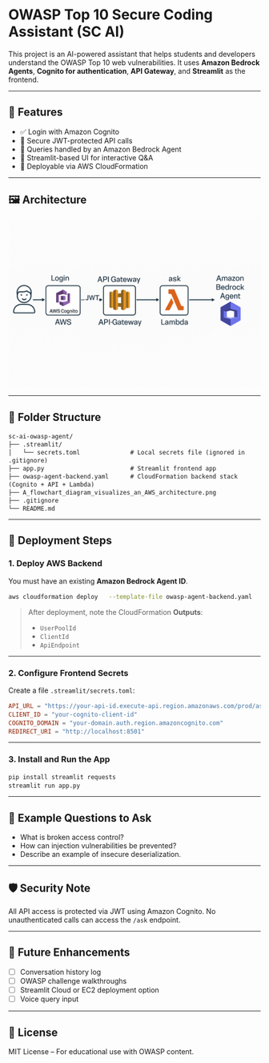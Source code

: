# OWASP Top 10 Secure Coding Assistant (SC AI)

This project is an AI-powered assistant that helps students and developers understand the OWASP Top 10 web vulnerabilities. It uses **Amazon Bedrock Agents**, **Cognito for authentication**, **API Gateway**, and **Streamlit** as the frontend.

---

## 🧠 Features

- ✅ Login with Amazon Cognito
- 🔐 Secure JWT-protected API calls
- 🤖 Queries handled by an Amazon Bedrock Agent
- 💬 Streamlit-based UI for interactive Q&A
- 📄 Deployable via AWS CloudFormation

---

## 🖼️ Architecture

![Architecture Diagram](./A_flowchart_diagram_visualizes_an_AWS_architecture.png)

---

## 📁 Folder Structure

```
sc-ai-owasp-agent/
├── .streamlit/
│   └── secrets.toml              # Local secrets file (ignored in .gitignore)
├── app.py                        # Streamlit frontend app
├── owasp-agent-backend.yaml      # CloudFormation backend stack (Cognito + API + Lambda)
├── A_flowchart_diagram_visualizes_an_AWS_architecture.png
├── .gitignore
└── README.md
```

---

## 🚀 Deployment Steps

### 1. Deploy AWS Backend

You must have an existing **Amazon Bedrock Agent ID**.

```bash
aws cloudformation deploy   --template-file owasp-agent-backend.yaml   --stack-name owasp-agent-backend   --capabilities CAPABILITY_NAMED_IAM   --parameter-overrides BedrockAgentId=your-bedrock-agent-id
```

> After deployment, note the CloudFormation **Outputs**:
> - `UserPoolId`
> - `ClientId`
> - `ApiEndpoint`

---

### 2. Configure Frontend Secrets

Create a file `.streamlit/secrets.toml`:

```toml
API_URL = "https://your-api-id.execute-api.region.amazonaws.com/prod/ask"
CLIENT_ID = "your-cognito-client-id"
COGNITO_DOMAIN = "your-domain.auth.region.amazoncognito.com"
REDIRECT_URI = "http://localhost:8501"
```

---

### 3. Install and Run the App

```bash
pip install streamlit requests
streamlit run app.py
```

---

## 🧪 Example Questions to Ask

- What is broken access control?
- How can injection vulnerabilities be prevented?
- Describe an example of insecure deserialization.

---

## 🛡️ Security Note

All API access is protected via JWT using Amazon Cognito. No unauthenticated calls can access the `/ask` endpoint.

---

## 📌 Future Enhancements

- [ ] Conversation history log
- [ ] OWASP challenge walkthroughs
- [ ] Streamlit Cloud or EC2 deployment option
- [ ] Voice query input

---

## 📜 License

MIT License – For educational use with OWASP content.